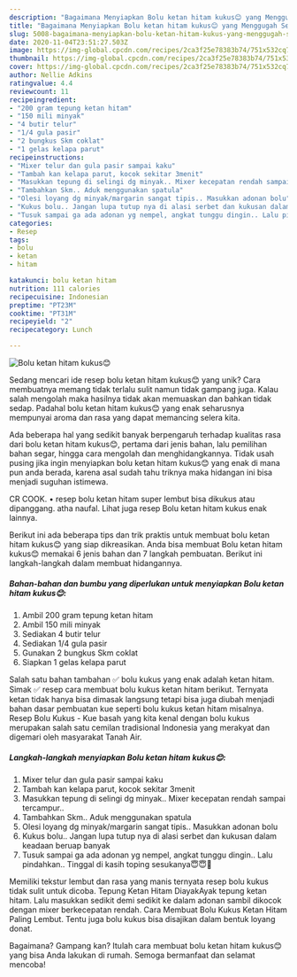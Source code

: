 ```yaml
---
description: "Bagaimana Menyiapkan Bolu ketan hitam kukus😊 yang Menggugah Selera"
title: "Bagaimana Menyiapkan Bolu ketan hitam kukus😊 yang Menggugah Selera"
slug: 5008-bagaimana-menyiapkan-bolu-ketan-hitam-kukus-yang-menggugah-selera
date: 2020-11-04T23:51:27.503Z
image: https://img-global.cpcdn.com/recipes/2ca3f25e78383b74/751x532cq70/bolu-ketan-hitam-kukus😊-foto-resep-utama.jpg
thumbnail: https://img-global.cpcdn.com/recipes/2ca3f25e78383b74/751x532cq70/bolu-ketan-hitam-kukus😊-foto-resep-utama.jpg
cover: https://img-global.cpcdn.com/recipes/2ca3f25e78383b74/751x532cq70/bolu-ketan-hitam-kukus😊-foto-resep-utama.jpg
author: Nellie Adkins
ratingvalue: 4.4
reviewcount: 11
recipeingredient:
- "200 gram tepung ketan hitam"
- "150 mili minyak"
- "4 butir telur"
- "1/4 gula pasir"
- "2 bungkus Skm coklat"
- "1 gelas kelapa parut"
recipeinstructions:
- "Mixer telur dan gula pasir sampai kaku"
- "Tambah kan kelapa parut, kocok sekitar 3menit"
- "Masukkan tepung di selingi dg minyak.. Mixer kecepatan rendah sampai tercampur.."
- "Tambahkan Skm.. Aduk menggunakan spatula"
- "Olesi loyang dg minyak/margarin sangat tipis.. Masukkan adonan bolu"
- "Kukus bolu.. Jangan lupa tutup nya di alasi serbet dan kukusan dalam keadaan beruap banyak"
- "Tusuk sampai ga ada adonan yg nempel, angkat tunggu dingin.. Lalu pindahkan.. Tinggal di kasih toping sesukanya😇😇💐"
categories:
- Resep
tags:
- bolu
- ketan
- hitam

katakunci: bolu ketan hitam 
nutrition: 111 calories
recipecuisine: Indonesian
preptime: "PT23M"
cooktime: "PT31M"
recipeyield: "2"
recipecategory: Lunch

---
```



![Bolu ketan hitam kukus😊](https://img-global.cpcdn.com/recipes/2ca3f25e78383b74/751x532cq70/bolu-ketan-hitam-kukus😊-foto-resep-utama.jpg)

Sedang mencari ide resep bolu ketan hitam kukus😊 yang unik? Cara membuatnya memang tidak terlalu sulit namun tidak gampang juga. Kalau salah mengolah maka hasilnya tidak akan memuaskan dan bahkan tidak sedap. Padahal bolu ketan hitam kukus😊 yang enak seharusnya mempunyai aroma dan rasa yang dapat memancing selera kita.

Ada beberapa hal yang sedikit banyak berpengaruh terhadap kualitas rasa dari bolu ketan hitam kukus😊, pertama dari jenis bahan, lalu pemilihan bahan segar, hingga cara mengolah dan menghidangkannya. Tidak usah pusing jika ingin menyiapkan bolu ketan hitam kukus😊 yang enak di mana pun anda berada, karena asal sudah tahu triknya maka hidangan ini bisa menjadi suguhan istimewa.

CR COOK. • resep bolu ketan hitam super lembut bisa dikukus atau dipanggang. atha naufal. Lihat juga resep Bolu ketan hitam kukus enak lainnya.


Berikut ini ada beberapa tips dan trik praktis untuk membuat bolu ketan hitam kukus😊 yang siap dikreasikan. Anda bisa membuat Bolu ketan hitam kukus😊 memakai 6 jenis bahan dan 7 langkah pembuatan. Berikut ini langkah-langkah dalam membuat hidangannya.

<!--inarticleads1-->

##### Bahan-bahan dan bumbu yang diperlukan untuk menyiapkan Bolu ketan hitam kukus😊:

1. Ambil 200 gram tepung ketan hitam
1. Ambil 150 mili minyak
1. Sediakan 4 butir telur
1. Sediakan 1/4 gula pasir
1. Gunakan 2 bungkus Skm coklat
1. Siapkan 1 gelas kelapa parut


Salah satu bahan tambahan ✅ bolu kukus yang enak adalah ketan hitam. Simak ✅ resep cara membuat bolu kukus ketan hitam berikut. Ternyata ketan tidak hanya bisa dimasak langsung tetapi bisa juga diubah menjadi bahan dasar pembuatan kue seperti bolu kukus ketan hitam misalnya. Resep Bolu Kukus - Kue basah yang kita kenal dengan bolu kukus merupakan salah satu cemilan tradisional Indonesia yang merakyat dan digemari oleh masyarakat Tanah Air. 

<!--inarticleads2-->

##### Langkah-langkah menyiapkan Bolu ketan hitam kukus😊:

1. Mixer telur dan gula pasir sampai kaku
1. Tambah kan kelapa parut, kocok sekitar 3menit
1. Masukkan tepung di selingi dg minyak.. Mixer kecepatan rendah sampai tercampur..
1. Tambahkan Skm.. Aduk menggunakan spatula
1. Olesi loyang dg minyak/margarin sangat tipis.. Masukkan adonan bolu
1. Kukus bolu.. Jangan lupa tutup nya di alasi serbet dan kukusan dalam keadaan beruap banyak
1. Tusuk sampai ga ada adonan yg nempel, angkat tunggu dingin.. Lalu pindahkan.. Tinggal di kasih toping sesukanya😇😇💐


Memiliki tekstur lembut dan rasa yang manis ternyata resep bolu kukus tidak sulit untuk dicoba. Tepung Ketan Hitam DiayakAyak tepung ketan hitam. Lalu masukkan sedikit demi sedikit ke dalam adonan sambil dikocok dengan mixer berkecepatan rendah. Cara Membuat Bolu Kukus Ketan Hitam Paling Lembut. Tentu juga bolu kukus bisa disajikan dalam bentuk loyang donat. 

Bagaimana? Gampang kan? Itulah cara membuat bolu ketan hitam kukus😊 yang bisa Anda lakukan di rumah. Semoga bermanfaat dan selamat mencoba!
